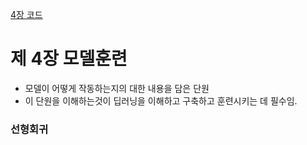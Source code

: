 [4장 코드](https://colab.research.google.com/github/rickiepark/handson-ml3/blob/main/04_training_linear_models.ipynb)
# 제 4장 모델훈련
- 모델이 어떻게 작동하는지의 대한 내용을 담은 단원
- 이 단원을 이해하는것이 딥러닝을 이해하고 구축하고 훈련시키는 데 필수임.

### 선형회귀

